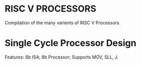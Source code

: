 # RISC V PROCESSORS
Compilation of the many varients of RISC V Processors. 

# Single Cycle Processor Design
Features: 8b ISA; 8b Processor; Supports MOV, SLL, J. 

